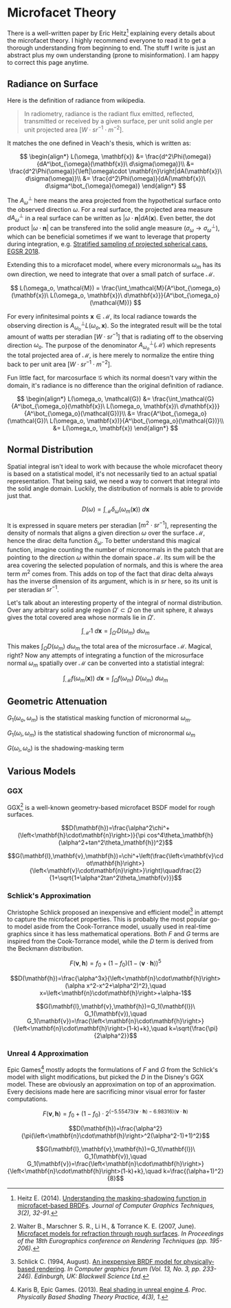 # Microfacet Theory
There is a well-written paper by Eric Heitz[^1] explaining every details about the microfacet theory. I highly recommend everyone to read it to get a thorough understanding from beginning to end. The stuff I write is just an abstract plus my own understanding (prone to misinformation). I am happy to correct this page anytime. 

## Radiance on Surface
Here is the definition of radiance from wikipedia.
> In radiometry, radiance is the radiant flux emitted, reflected, transmitted or received by a given surface, per unit solid angle per unit projected area $[W\cdot sr^{-1}\cdot m^{-2}]$.

It matches the one defined in Veach's thesis, which is written as:

$$
\begin{align*}
L(\omega, \mathbf{x}) &= \frac{d^2\Phi(\omega)}{dA^\bot_{\omega}(\mathbf{x})\ d\sigma(\omega)}\\
&= \frac{d^2\Phi(\omega)}{\left|\omega\cdot \mathbf{n}\right|dA(\mathbf{x})\ d\sigma(\omega)}\\
&= \frac{d^2\Phi(\omega)}{dA(\mathbf{x})\ d\sigma^\bot_{\omega}(\omega)}
\end{align*}
$$

The $A^\bot_{\omega}$ here means the area projected from the hypothetical surface onto the observed direction $\omega$. For a real surface, the projected area measure $dA^\bot_{\omega}$ in a real surface can be written as $\left|\omega\cdot \mathbf{n}\right|dA(\mathbf{x})$. Even better, the dot product $\left|\omega\cdot \mathbf{n}\right|$ can be transfered into the solid angle measure $(\sigma_\omega \rightarrow \sigma^\bot_{\omega})$, which can be beneficial sometimes if we want to leverage that property during integration, e.g. [Stratified sampling of projected spherical caps, EGSR 2018](http://www.iliyan.com/publications/ProjectedSphericalCaps).

Extending this to a microfacet model, where every micronormals $\omega_m$ has its own direction, we need to integrate that over a small patch of surface $\mathcal{M}$. 

$$
L(\omega_o, \mathcal{M}) = \frac{\int_\mathcal{M}{A^\bot_{\omega_o}(\mathbf{x})\ L(\omega_o, \mathbf{x})\ d\mathbf{x}}}{A^\bot_{\omega_o}(\mathcal{M})}
$$

For every infinitesimal points $\mathbf{x}\in\mathcal{M}$, its local radiance towards the observing direction is $A^\bot_{\omega_o}L(\omega_o,\mathbf{x})$. So the integrated result will be the total amount of watts per steradian $[W\cdot sr^{-1}]$ that is radiating off to the observing direction $\omega_o$. The purpose of the denominator $A^\bot_{\omega_o}(\mathcal{M})$ which represents the total projected area of $\mathcal{M},$ is here merely to normalize the entire thing back to per unit area $[W\cdot sr^{-1}\cdot m^{-2}]$.

Fun little fact, for marcosurface $\mathcal{G}$ which its normal doesn't vary within the domain, it's radiance is no difference than the original definition of radiance.

$$
\begin{align*}
L(\omega_o, \mathcal{G}) &= \frac{\int_\mathcal{G}{A^\bot_{\omega_o}(\mathbf{x})\ L(\omega_o, \mathbf{x})\ d\mathbf{x}}}{A^\bot_{\omega_o}(\mathcal{G})}\\
&= \frac{A^\bot_{\omega_o}(\mathcal{G})\ L(\omega_o, \mathbf{x})}{A^\bot_{\omega_o}(\mathcal{G})}\\
&= L(\omega_o, \mathbf{x})
\end{align*}
$$

## Normal Distribution
Spatial integral isn't ideal to work with because the whole microfacet theory is based on a statistical model, it's not necessarily tied to an actual spatial representation. That being said, we need a way to convert that integral into the solid angle domain. Luckily, the distribution of normals is able to provide just that.

$$
D(\omega) = \int_\mathcal{M}{\delta_\omega(\omega_m(\mathbf{x}))\ d\mathbf{x}}
$$

It is expressed in square meters per steradian $[m^2\cdot sr^{-1}]$, representing the density of normals that aligns a given direction $\omega$ over the surface $\mathcal{M}$, hence the dirac delta function $\delta_\omega$. To better understand this magical function, imagine counting the number of micronormals in the patch that are pointing to the direction $\omega$ within the domain space $\mathcal{M}$. Its sum will be the area covering the selected population of normals, and this is where the area term $m^2$ comes from. This adds on top of the fact that dirac delta always has the inverse dimension of its argument, which is in $sr$ here, so its unit is per steradian $sr^{-1}$. 

Let's talk about an interesting property of the integral of normal distribution. Over any arbitrary solid angle region $\Omega'\subset\Omega$ on the unit sphere, it always gives the total covered area whose normals lie in $\Omega'$.

$$
\int_\mathcal{M'}1\ d\mathbf{x} = \int_{\Omega'} D(\omega_m)\ d\omega_m
$$

This makes $\int_\Omega D(\omega_m)\ d\omega_m$ the total area of the microsurface $\mathcal{M}$. Magical, right? Now any attempts of integrating a function of the microsurface normal $\omega_m$ spatially over $\mathcal{M}$ can be converted into a statistial integral:

$$
\int_\mathcal{M}f(\omega_m(\mathbf{x}))\ d\mathbf{x} = \int_\Omega f(\omega_m)\ D(\omega_m)\ d\omega_m
$$


## Geometric Attenuation
$G_1(\omega_o, \omega_m)$ is the statistical masking function of micronormal $\omega_m$. 

$G_1(\omega_i, \omega_m)$ is the statistical shadowing function of micronormal $\omega_m$

$G(\omega_i, \omega_o)$ is the shadowing-masking term

## Various Models

### GGX
GGX[^2] is a well-known geometry-based microfacet BSDF model for rough surfaces. 

$$D(\mathbf{h})=\frac{\alpha^2\chi^+(\left<\mathbf{h}\cdot\mathbf{n}\right>)}{\pi cos^4\theta_\mathbf{h}(\alpha^2+tan^2\theta_\mathbf{h})^2}$$

$$G(\mathbf{l},\mathbf{v},\mathbf{h})=\chi^+\left(\frac{\left<\mathbf{v}\cdot\mathbf{h}\right>}{\left<\mathbf{v}\cdot\mathbf{n}\right>}\right)\quad\frac{2}{1+\sqrt{1+\alpha^2tan^2\theta_\mathbf{v}}}$$

### Schlick's Approximation
Christophe Schlick proposed an inexpensive and efficient model[^3] in attempt to capture the microfacet properties. This is probably the most popular go-to model aside from the Cook-Torrance model, usually used in real-time graphics since it has less mathematical operations. Both $F$ and $G$ terms are inspired from the Cook-Torrance model, while the $D$ term is derived from the Beckmann distribution.

$$F(\mathbf{v},\mathbf{h})=f_0+(1-f_0)(1-\left<\mathbf{v}\cdot\mathbf{h}\right>)^5$$

$$D(\mathbf{h})=\frac{\alpha^3x}{\left<\mathbf{n}\cdot\mathbf{h}\right>(\alpha x^2-x^2+\alpha^2)^2},\quad x=\left<\mathbf{n}\cdot\mathbf{h}\right>+\alpha-1$$

$$G(\mathbf{l},\mathbf{v},\mathbf{h})=G_1(\mathbf{l})\ G_1(\mathbf{v}),\quad G_1(\mathbf{v})=\frac{\left<\mathbf{n}\cdot\mathbf{h}\right>}{\left<\mathbf{n}\cdot\mathbf{h}\right>(1-k)+k},\quad k=\sqrt{\frac{\pi}{2\alpha^2}}$$

### Unreal 4 Approximation
Epic Games[^4] mostly adopts the formulations of $F$ and $G$ from the Schlick's model with slight modifications, but picked the $D$ in the Disney's GGX model. These are obviously an approximation on top of an approximation. Every decisions made here are sacrificing minor visual error for faster computations.

$$F(\mathbf{v},\mathbf{h})=f_0+(1-f_0)\cdot2^{(-5.55473\left<\mathbf{v}\cdot\mathbf{h}\right>-6.98316)\left<\mathbf{v}\cdot\mathbf{h}\right>}$$

$$D(\mathbf{h})=\frac{\alpha^2}{\pi(\left<\mathbf{n}\cdot\mathbf{h}\right>^2(\alpha^2-1)+1)^2}$$

$$G(\mathbf{l},\mathbf{v},\mathbf{h})=G_1(\mathbf{l})\ G_1(\mathbf{v}),\quad G_1(\mathbf{v})=\frac{\left<\mathbf{n}\cdot\mathbf{h}\right>}{\left<\mathbf{n}\cdot\mathbf{h}\right>(1-k)+k},\quad k=\frac{(\alpha+1)^2}{8}$$



[^1]: Heitz E. (2014). [Understanding the masking-shadowing function in microfacet-based BRDFs](https://jcgt.org/published/0003/02/03/paper.pdf). _Journal of Computer Graphics Techniques, 3(2), 32-91._
[^2]: Walter B., Marschner S. R., Li H., & Torrance K. E. (2007, June). [Microfacet models for refraction through rough surfaces](https://www.cs.cornell.edu/~srm/publications/EGSR07-btdf.pdf). _In Proceedings of the 18th Eurographics conference on Rendering Techniques (pp. 195-206)._
[^3]: Schlick C. (1994, August). [An inexpensive BRDF model for physically‐based rendering](https://citeseerx.ist.psu.edu/document?repid=rep1&type=pdf&doi=183db641ff80ff21234040ccce884cb06227dad4). _In Computer graphics forum (Vol. 13, No. 3, pp. 233-246). Edinburgh, UK: Blackwell Science Ltd._
[^4]: Karis B, Epic Games. (2013). [Real shading in unreal engine 4](https://blog.selfshadow.com/publications/s2013-shading-course/karis/s2013_pbs_epic_notes_v2.pdf). _Proc. Physically Based Shading Theory Practice, 4(3), 1._